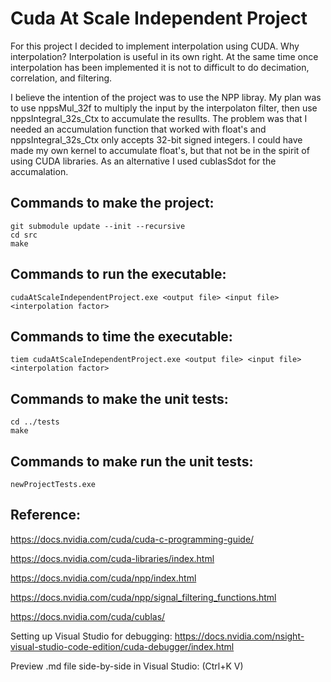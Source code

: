 # Cuda At Scale Independent Project

For this project I decided to implement interpolation using CUDA.  Why interpolation?  Interpolation is useful in its own right.  At the same time once interpolation has been implemented it is not to difficult to do decimation, correlation, and filtering.

I believe the intention of the project was to use the NPP libray.  My plan was to use nppsMul_32f to multiply the input by the interpolaton filter, then use nppsIntegral_32s_Ctx to accumulate the resullts.  The problem was that I needed an accumulation function that worked with float's and nppsIntegral_32s_Ctx only accepts 32-bit signed integers.  I could have made my own kernel to accumulate float's, but that not be in the spirit of using CUDA libraries.  As an alternative I used cublasSdot for the accumalation.

## Commands to make the project:

```
git submodule update --init --recursive
cd src
make
```
## Commands to run the executable:
```
cudaAtScaleIndependentProject.exe <output file> <input file> <interpolation factor>
```
## Commands to time the executable:
```
tiem cudaAtScaleIndependentProject.exe <output file> <input file> <interpolation factor>
```


## Commands to make the unit tests:

```
cd ../tests
make
```

## Commands to make run the unit tests:
```
newProjectTests.exe
```

## Reference:

https://docs.nvidia.com/cuda/cuda-c-programming-guide/

https://docs.nvidia.com/cuda-libraries/index.html

https://docs.nvidia.com/cuda/npp/index.html

https://docs.nvidia.com/cuda/npp/signal_filtering_functions.html

https://docs.nvidia.com/cuda/cublas/

Setting up Visual Studio for debugging: https://docs.nvidia.com/nsight-visual-studio-code-edition/cuda-debugger/index.html

Preview .md file side-by-side in Visual Studio: (Ctrl+K V)

